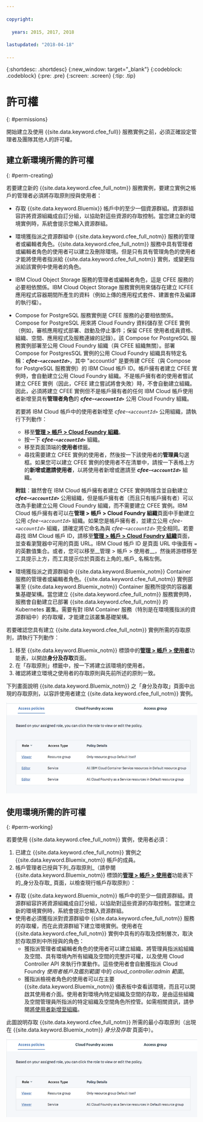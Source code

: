 ```yaml
---

copyright:

  years: 2015, 2017, 2018

lastupdated: "2018-04-18"

---
```


{:shortdesc: .shortdesc}
{:new_window: target="_blank"}
{:codeblock: .codeblock}
{:pre: .pre}
{:screen: .screen}
{:tip: .tip}

# 許可權
{: #permissions}

開始建立及使用 {{site.data.keyword.cfee_full}} 服務實例之前，必須正確設定管理者及團隊其他人的許可權。

## 建立新環境所需的許可權
{: #perm-creating}

若要建立新的 {{site.data.keyword.cfee_full_notm}} 服務實例，要建立實例之帳戶的管理者必須將存取原則授與使用者：

* 存取 {{site.data.keyword.Bluemix}} 帳戶中的至少一個資源群組。資源群組容許將資源組織成自訂分組，以協助對這些資源的存取控制。當您建立新的環境實例時，系統會提示您輸入資源群組。

* 環境獲指派之資源群組中 {{site.data.keyword.cfee_full_notm}} 服務的管理者或編輯者角色。{{site.data.keyword.cfee_full_notm}} 服務中具有管理者或編輯者角色的使用者可以建立及刪除環境。但是只有具有管理角色的使用者才能將使用者指派給 {{site.data.keyword.cfee_full_notm}} 實例，或變更指派給該實例中使用者的角色。

* IBM Cloud Object Storage 服務的管理者或編輯者角色，這是 CFEE 服務的必要相依關係。IBM Cloud Object Storage 服務實例用來儲存在建立 ICFEE 應用程式容器期間所產生的資料（例如上傳的應用程式套件、建置套件及編譯的執行檔）。

* Compose for PostgreSQL 服務實例是 CFEE 服務的必要相依關係。Compose for PostgreSQL 用來將 Cloud Foundry 資料儲存至 CFEE 實例（例如，審核應用程式部署、啟動及停止事件；保留 CFEE 使用者成員資格、組織、空間、應用程式及服務連線的記錄）。該 Compose for PostgreSQL 服務實例部署至公用 Cloud Foundry 組織（與 CFEE 組織無關）。部署 Compose for PostgresSQL 實例的公用 Cloud Foundry 組織具有特定名稱：**_cfee-`<accountId>`_**，其中 "accountId" 是要佈建 CFEE（與 Compose for PostgreSQL 服務實例）的 IBM Cloud 帳戶 ID。帳戶擁有者建立 CFEE 實例時，會自動建立公用 Cloud Foundry 組織。不是帳戶擁有者的使用者嘗試建立 CFEE 實例（因此，CFEE 建立嘗試將會失敗）時，不會自動建立組織。因此，必須將建立 CFEE 實例但不是帳戶擁有者的任何 IBM Cloud 帳戶使用者新增至具有**管理者角色**的 **_cfee-`<accountId>`_** 公用 Cloud Foundry 組織。   

   若要將 IBM Cloud 帳戶中的使用者新增至 _cfee-`<accountId>`_ 公用組織，請執行下列動作：
    * 移至[**管理 > 帳戶 > Cloud Foundry 組織**](https://console.bluemix.net/account/organizations)。
    * 按一下 **_cfee-`<accountId>`_** 組織。
    * 移至頁面頂端的**使用者**標籤。
    * 尋找需要建立 CFEE 實例的使用者，然後按一下該使用者的**管理員**勾選框。如果您可以建立 CFEE 實例的使用者不在清單中，請按一下表格上方的**新增或邀請使用者**，以將使用者新增或邀請至 **_cfee-`<accountId>`_** 組織。

   **附註**：雖然會在 IBM Cloud 帳戶擁有者建立 CFEE 實例時隱含並自動建立 **_cfee-`<accountId>`_** 公用組織，但是帳戶擁有者（而且只有帳戶擁有者）可以改為手動建立公用 Cloud Foundry 組織，而不需要建立 CFEE 實例。IBM Cloud 帳戶擁有者可以在**管理 > 帳戶 > Cloud Foundry 組織**頁面中手動建立公用 _cfee-`<accountId>`_ 組織。如果您是帳戶擁有者，並建立公用 _cfee-`<accountId>`_ 組織，請確定將它命名為與 _cfee-`<accountId>`_ 完全相同。若要尋找 IBM Cloud 帳戶 ID，請移至[**管理 > 帳戶 > Cloud Foundry 組織**](https://console.bluemix.net/account/organizations)頁面，並查看瀏覽器中可用的頁面 URL。IBM Cloud 帳戶 ID 是頁面 URL 中後面有 `=` 的英數值集合。或者，您可以移至__管理 > 帳戶 > 使用者__，然後將游標移至工具提示上方，而工具提示位於頁面右上角的_帳戶_ 名稱左側。
   
* 環境獲指派之資源群組中 {{site.data.keyword.Bluemix_notm}} Container 服務的管理者或編輯者角色。{{site.data.keyword.cfee_full_notm}} 實例部署至 {{site.data.keyword.Bluemix_notm}} Container 服務所提供的容器叢集基礎架構。當您建立 {{site.data.keyword.cfee_full_notm}} 服務實例時，服務會自動建立已部署 {{site.data.keyword.cfee_full_notm}} 的 Kubernetes 叢集。需要有對 IBM Container 服務（特別是在環境獲指派的資源群組中）的存取權，才能建立該叢集基礎架構。

若要確認您具有建立 {{site.data.keyword.cfee_full_notm}} 實例所需的存取原則，請執行下列動作：
1. 移至 {{site.data.keyword.Bluemix_notm}} 標頭中的[**管理 > 帳戶 > 使用者**](https://console.bluemix.net/iam/#/users)功能表，以開啟**身分及存取**頁面。
2. 在「存取原則」標籤中，按一下將建立該環境的使用者。
3. 確認將建立環境之使用者的存取原則與先前所述的原則一致。

下列畫面說明 {{site.data.keyword.Bluemix_notm}} 之「身分及存取」頁面中出現的存取原則，以容許使用者建立 {{site.data.keyword.cfee_full_notm}} 實例。

![存取原則](img/AccessPolicies_Creator.png)

## 使用環境所需的許可權
{: #perm-working}

若要使用 {{site.data.keyword.cfee_full_notm}} 實例，使用者必須：
1. 已建立 {{site.data.keyword.cfee_full_notm}} 實例之 {{site.data.keyword.Bluemix_notm}} 帳戶的成員。
2. 帳戶管理者已授與下列_存取原則_（請參閱 {{site.data.keyword.Bluemix_notm}} 標頭的[**管理 > 帳戶 > 使用者**](https://console.bluemix.net/iam/#/users)功能表下的_身分及存取_ 頁面，以檢查現行帳戶存取原則）：
  - 存取 {{site.data.keyword.Bluemix_notm}} 帳戶中的至少一個資源群組。資源群組容許將資源組織成自訂分組，以協助對這些資源的存取控制。當您建立新的環境實例時，系統會提示您輸入資源群組。
  - 使用者必須獲指派對資源群組中 {{site.data.keyword.cfee_full_notm}} 服務的存取權，而在此資源群組下建立環境實例。使用者在 {{site.data.keyword.cfee_full_notm}} 實例中具有的存取及控制層次，取決於存取原則中所授與的角色：
     - 獲指派管理者或編輯者角色的使用者可以建立組織、將管理員指派給組織及空間、具有環境內所有組織及空間的完整許可權，以及使用 Cloud Controller API 來執行作業動作。這些使用者會自動獲指派 Cloud Foundry _使用者帳戶及鑑別範圍_ 中的 _cloud_controller.admin 範圍_。
     - 獲指派檢視者角色的使用者可以在主要 {{site.data.keyword.Bluemix_notm}} 儀表板中查看該環境，而且可以開啟其使用者介面。使用者對環境內特定組織及空間的存取，是由這些組織及空間管理員所指派的特定組織及空間角色所控管。如需相關資訊，請參閱[將使用者新增至組織](add-users.html)。

此圖說明存取 {{site.data.keyword.cfee_full_notm}} 所需的最小存取原則（出現在 {{site.data.keyword.Bluemix_notm}} _身分及存取_ 頁面中）。

![存取原則](img/AccessPolicies_User.png)

